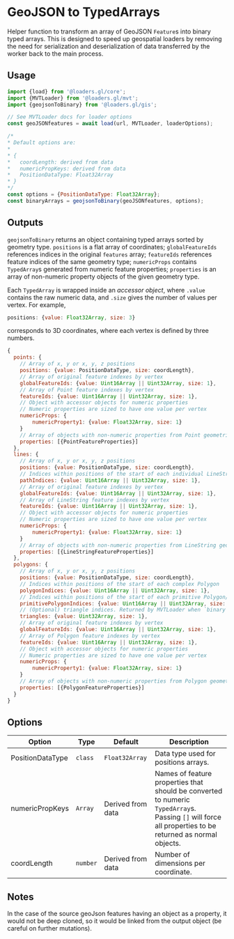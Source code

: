 # GeoJSON to TypedArrays

Helper function to transform an array of GeoJSON `Feature`s into binary typed
arrays. This is designed to speed up geospatial loaders by removing the need for
serialization and deserialization of data transferred by the worker back to the
main process.

## Usage

```js
import {load} from '@loaders.gl/core';
import {MVTLoader} from '@loaders.gl/mvt';
import {geojsonToBinary} from '@loaders.gl/gis';

// See MVTLoader docs for loader options
const geoJSONfeatures = await load(url, MVTLoader, loaderOptions);

/*
* Default options are:
*
* {
*   coordLength: derived from data
*   numericPropKeys: derived from data
*   PositionDataType: Float32Array
* }
*/
const options = {PositionDataType: Float32Array};
const binaryArrays = geojsonToBinary(geoJSONfeatures, options);
```

## Outputs

`geojsonToBinary` returns an object containing typed arrays sorted by geometry
type. `positions` is a flat array of coordinates; `globalFeatureIds` references
indices in the original `features` array; `featureIds` references feature
indices of the same geometry type; `numericProps` contains `TypedArray`s
generated from numeric feature properties; `properties` is an array of
non-numeric property objects of the given geometry type.

Each `TypedArray` is wrapped inside an _accessor object_, where `.value` contains the raw numeric data, and `.size` gives the number of values per vertex. For example,

```js
positions: {value: Float32Array, size: 3}
```

corresponds to 3D coordinates, where each vertex is defined by three numbers.

```js
{
  points: {
    // Array of x, y or x, y, z positions
    positions: {value: PositionDataType, size: coordLength},
    // Array of original feature indexes by vertex
    globalFeatureIds: {value: Uint16Array || Uint32Array, size: 1},
    // Array of Point feature indexes by vertex
    featureIds: {value: Uint16Array || Uint32Array, size: 1},
    // Object with accessor objects for numeric properties
    // Numeric properties are sized to have one value per vertex
    numericProps: {
        numericProperty1: {value: Float32Array, size: 1}
    }
    // Array of objects with non-numeric properties from Point geometries
    properties: [{PointFeatureProperties}]
  },
  lines: {
    // Array of x, y or x, y, z positions
    positions: {value: PositionDataType, size: coordLength},
    // Indices within positions of the start of each individual LineString
    pathIndices: {value: Uint16Array || Uint32Array, size: 1},
    // Array of original feature indexes by vertex
    globalFeatureIds: {value: Uint16Array || Uint32Array, size: 1},
    // Array of LineString feature indexes by vertex
    featureIds: {value: Uint16Array || Uint32Array, size: 1},
    // Object with accessor objects for numeric properties
    // Numeric properties are sized to have one value per vertex
    numericProps: {
        numericProperty1: {value: Float32Array, size: 1}
    }
    // Array of objects with non-numeric properties from LineString geometries
    properties: [{LineStringFeatureProperties}]
  },
  polygons: {
    // Array of x, y or x, y, z positions
    positions: {value: PositionDataType, size: coordLength},
    // Indices within positions of the start of each complex Polygon
    polygonIndices: {value: Uint16Array || Uint32Array, size: 1},
    // Indices within positions of the start of each primitive Polygon/ring
    primitivePolygonIndices: {value: Uint16Array || Uint32Array, size: 1},
    // (Optional) triangle indices. Returned by MVTLoader when `binary` option is used. Allows deck.gl to skip performing costly triangulation on main thread (https://github.com/visgl/loaders.gl/pull/1356)
    triangles: {value: Uint32Array, size: 1},
    // Array of original feature indexes by vertex
    globalFeatureIds: {value: Uint16Array || Uint32Array, size: 1},
    // Array of Polygon feature indexes by vertex
    featureIds: {value: Uint16Array || Uint32Array, size: 1},
    // Object with accessor objects for numeric properties
    // Numeric properties are sized to have one value per vertex
    numericProps: {
        numericProperty1: {value: Float32Array, size: 1}
    }
    // Array of objects with non-numeric properties from Polygon geometries
    properties: [{PolygonFeatureProperties}]
  }
}
```

## Options

| Option           | Type     | Default           | Description                                                                                                                                             |
| ---------------- | -------- | ----------------- | ------------------------------------------------------------------------------------------------------------------------------------------------------- |
| PositionDataType | `class`  | `Float32Array`    | Data type used for positions arrays.                                                                                                                    |
| numericPropKeys  | `Array`  | Derived from data | Names of feature properties that should be converted to numeric `TypedArray`s. Passing `[]` will force all properties to be returned as normal objects. |
| coordLength      | `number` | Derived from data | Number of dimensions per coordinate.                                                                                                                    |

## Notes

In the case of the source geoJson features having an object as a property, it would not be deep cloned, so it would be linked from the output object (be careful on further mutations).

